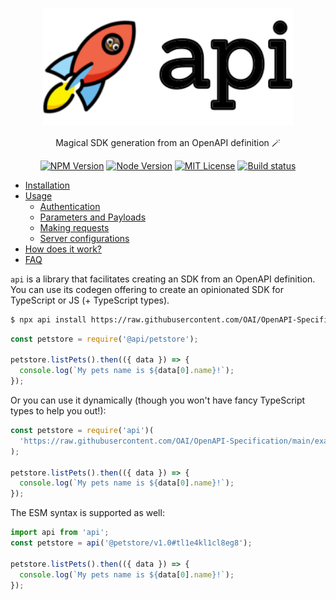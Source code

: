 <p align="center">
  <img width="400" src="https://raw.githubusercontent.com/readmeio/api/main/docs/images/logo.svg" />
</p>

<p align="center">
  Magical SDK generation from an OpenAPI definition 🪄
</p>

<p align="center">
  <a href="https://npm.im/api"><img src="https://img.shields.io/npm/v/api?style=for-the-badge" alt="NPM Version"></a>
  <a href="https://npm.im/api"><img src="https://img.shields.io/node/v/api?style=for-the-badge" alt="Node Version"></a>
  <a href="https://npm.im/api"><img src="https://img.shields.io/npm/l/api?style=for-the-badge" alt="MIT License"></a>
  <a href="https://github.com/readmeio/api"><img src="https://img.shields.io/github/actions/workflow/status/readmeio/api/ci.yml?branch=main&style=for-the-badge" alt="Build status"></a>
</p>

- [Installation](https://api.readme.dev/docs/installation)
- [Usage](https://api.readme.dev/docs/usage)
  - [Authentication](https://api.readme.dev/docs/authentication)
  - [Parameters and Payloads](https://api.readme.dev/docs/parameters-and-payloads)
  - [Making requests](https://api.readme.dev/docs/making-requests)
  - [Server configurations](https://api.readme.dev/docs/server-configurations)
- [How does it work?](https://api.readme.dev/docs/how-it-works)
- [FAQ](https://api.readme.dev/docs/faq)

`api` is a library that facilitates creating an SDK from an OpenAPI definition. You can use its codegen offering to create an opinionated SDK for TypeScript or JS (+ TypeScript types).

```sh
$ npx api install https://raw.githubusercontent.com/OAI/OpenAPI-Specification/main/examples/v3.0/petstore.json
```

```js
const petstore = require('@api/petstore');

petstore.listPets().then(({ data }) => {
  console.log(`My pets name is ${data[0].name}!`);
});
```

Or you can use it dynamically (though you won't have fancy TypeScript types to help you out!):

```js
const petstore = require('api')(
  'https://raw.githubusercontent.com/OAI/OpenAPI-Specification/main/examples/v3.0/petstore.json'
);

petstore.listPets().then(({ data }) => {
  console.log(`My pets name is ${data[0].name}!`);
});
```

The ESM syntax is supported as well:

```js
import api from 'api';
const petstore = api('@petstore/v1.0#tl1e4kl1cl8eg8');

petstore.listPets().then(({ data }) => {
  console.log(`My pets name is ${data[0].name}!`);
});
```
